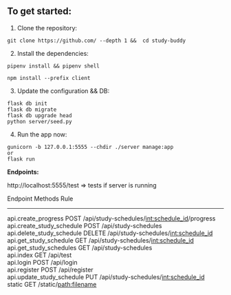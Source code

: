 ## To get started:

1. Clone the repository:
```
git clone https://github.com/ --depth 1 &&  cd study-buddy
```

2. Install the dependencies:
```
pipenv install && pipenv shell
```
```
npm install --prefix client
```

3. Update the configuration && DB:
```
flask db init
flask db migrate
flask db upgrade head
python server/seed.py
```

4. Run the app now:
```
gunicorn -b 127.0.0.1:5555 --chdir ./server manage:app
or
flask run
```

**Endpoints:**

http://localhost:5555/test => tests if server is running

Endpoint                   Methods  Rule                                           
-------------------------  -------  -----------------------------------------------
api.create_progress        POST     /api/study-schedules/<int:schedule_id>/progress
api.create_study_schedule  POST     /api/study-schedules                           
api.delete_study_schedule  DELETE   /api/study-schedules/<int:schedule_id>         
api.get_study_schedule     GET      /api/study-schedules/<int:schedule_id>         
api.get_study_schedules    GET      /api/study-schedules                           
api.index                  GET      /api/test                                      
api.login                  POST     /api/login                                     
api.register               POST     /api/register                                  
api.update_study_schedule  PUT      /api/study-schedules/<int:schedule_id>         
static                     GET      /static/<path:filename>  